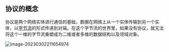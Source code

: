 ## 协议的概念

协议是两个网络实体进行通信的基础，数据在网络上从一个实体传输到另一个实体，以[字节流](https://so.csdn.net/so/search?q=字节流&spm=1001.2101.3001.7020)的形式传递到对端。在这个字节流的世界里，如果没有协议，就无法将这个一维的字节流重塑成为二维或者多维的数据结构以及领域对象。

![image-20230302211654974](C:\Users\patrick\AppData\Roaming\Typora\typora-user-images\image-20230302211654974.png)